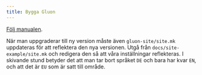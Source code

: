 ```yaml
---
title: Bygga Gluon
---
```


[Följ manualen](http://gluon.readthedocs.io/en/v2017.1.1/user/getting_started.html).

När man uppgraderar till ny version måste även `gluon-site/site.mk`
uppdateras för att reflektera den nya versionen. Utgå från
`docs/site-example/site.mk` och redigera den så att våra inställningar
reflekteras. I skivande stund betyder det att man tar bort språket `DE`
och bara har kvar `EN`, och att det är `EU` som är satt till område.
